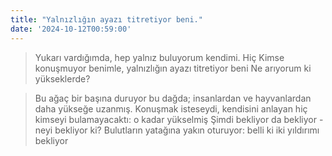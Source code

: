 ```yaml
---
title: "Yalnızlığın ayazı titretiyor beni."
date: '2024-10-12T00:59:00'
---
```


> Yukarı vardığımda, hep yalnız buluyorum kendimi. Hiç Kimse konuşmuyor benimle, yalnızlığın ayazı titretiyor beni
> Ne arıyorum ki yükseklerde?

> Bu ağaç bir başına duruyor bu dağda; insanlardan ve hayvanlardan daha yükseğe uzanmış.
> Konuşmak isteseydi, kendisini anlayan hiç kimseyi bulamayacaktı: o kadar yükselmiş
> Şimdi bekliyor da bekliyor - neyi bekliyor ki? Bulutların yatağına yakın oturuyor: belli ki iki yıldırımı bekliyor